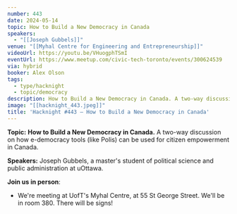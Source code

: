 ```yaml
---
number: 443
date: 2024-05-14
topic: How to Build a New Democracy in Canada
speakers:
  - "[[Joseph Gubbels]]"
venue: "[[Myhal Centre for Engineering and Entrepreneurship]]"
videoUrl: https://youtu.be/VHuogphTSmI
eventUrl: https://www.meetup.com/civic-tech-toronto/events/300624539
via: hybrid
booker: Alex Olson
tags:
  - type/hacknight
  - topic/democracy
description: How to Build a New Democracy in Canada. A two-way discussion on how e-democracy tools (like Polis) can be used for citizen empowerment in Canada.
image: "[[hacknight_443.jpeg]]"
title: 'Hacknight #443 – How to Build a New Democracy in Canada'
---
```

**Topic:** **How to Build a New Democracy in Canada.** A two-way discussion on how e-democracy tools (like Polis) can be used for citizen empowerment in Canada.

**Speakers:** Joseph Gubbels, a master's student of political science and public administration at uOttawa.

**Join us in person**:

* We're meeting at UofT's Myhal Centre, at 55 St George Street. We'll be in room 380. There will be signs!
